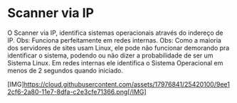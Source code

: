 # Scanner via IP
O Scanner via IP, identifica sistemas operacionais através do indereço de IP.
Obs: Funciona perfeitamente em redes internas.
Obs: Como a maioria dos servidores de sites usam Linux, ele pode não funcionar demorando pra identificar o sistema,
podendo ou não dizer a probabilidade de ser um Sistema Linux.
Em redes internas ele identifica o Sistema Operacional em menos de 2 segundos quando iniciado.

[IMG]https://cloud.githubusercontent.com/assets/17976841/25420100/9ee12cf6-2a80-11e7-8dfa-c2e3cfe71366.png[/IMG]
